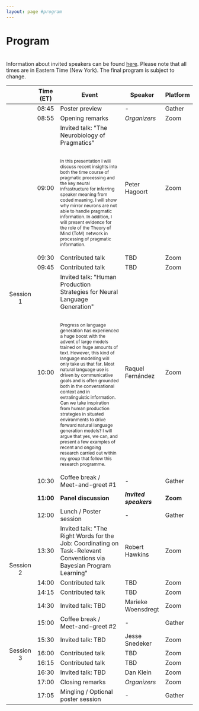 ```yaml
---
layout: page #program
---
```


# Program

<br>
Information about invited speakers can be found <a href="{{ site.baseurl }}/speakers">here</a>. 
Please note that all times are in Eastern Time (New York). The final program is subject to change.

<table class="styled-table">
    <thead>
        <tr>
            <th></th>
            <th>Time (ET)</th>
            <th>Event</th>
            <th>Speaker</th>
            <th>Platform</th>
        </tr>
    </thead>
    <tbody>
        <tr class="mingle-row">
            <td></td>
            <td>08:45</td>
            <td>Poster preview</td>
            <td>-</td>
            <td>Gather</td>
        </tr>
        <tr>
            <td></td>
            <td>08:55</td>
            <td>Opening remarks</td>
            <td><em>Organizers</em></td>
            <td>Zoom</td>
        </tr>
        <tr class="session-row">
            <td style="text-align:center;" rowspan=5>Session 1</td>
        </tr>
        <tr>
            <td>09:00</td>
            <td>
            Invited talk: "The Neurobiology of Pragmatics"
            <br><br><p style="font-size:0.75rem;">In this presentation I will discuss recent insights into both the time course of pragmatic processing and the key neural infrastructure for inferring speaker meaning from coded meaning. I will show why mirror neurons are not able to handle pragmatic information. In addition, I will present evidence for the role of the Theory of Mind (ToM) network in processing of pragmatic information.</p>
            </td>
            <td>Peter Hagoort</td>
            <td>Zoom</td>
        </tr>
        <tr>
            <td>09:30</td>
            <td>Contributed talk</td>
            <td>TBD</td>
            <td>Zoom</td>
        </tr>
        <tr>
            <td>09:45</td>
            <td>Contributed talk</td>
            <td>TBD</td>
            <td>Zoom</td>
        </tr>
        <tr>
            <td>10:00</td>
            <td>
            Invited talk: "Human Production Strategies for Neural Language Generation"
            <br><br><p style="font-size:0.75rem;">Progress on language generation has experienced a huge boost with the advent of large models trained on huge amounts of text. However, this kind of language modelling will only take us that far. Most natural language use is driven by communicative goals and is often grounded both in the conversational context and in extralinguistic information. Can we take inspiration from human production strategies in situated environments to drive forward natural language generation models? I will argue that yes, we can, and present a few examples of recent and ongoing research carried out within my group that follow this research programme.</p>
            </td>
            <td>Raquel Fernández</td>
            <td>Zoom</td>
        </tr>
        <tr class="mingle-row">
            <td></td>
            <td>10:30</td>
            <td>Coffee break / Meet-and-greet #1</td>
            <td>-</td>
            <td>Gather</td>
        </tr>
        <tr style="font-weight:bold;">
            <td></td>
            <td>11:00</td>
            <td>Panel discussion</td>
            <td><em>Invited speakers</em></td>
            <td>Zoom</td>
        </tr>
         <tr class="mingle-row">
            <td></td>
            <td>12:00</td>
            <td>Lunch / Poster session</td>
            <td>-</td>
            <td>Gather</td>
        </tr>
        <tr class="session-row">
            <td style="text-align:center;" rowspan=5>Session 2</td>
        </tr>
        <tr>
            <td>13:30</td>
            <td>
            Invited talk: "The Right Words for the Job: Coordinating on Task-Relevant Conventions via Bayesian Program Learning"
            </td>
            <td>Robert Hawkins</td>
            <td>Zoom</td>
        </tr>
        <tr>
            <td>14:00</td>
            <td>Contributed talk</td>
            <td>TBD</td>
            <td>Zoom</td>
        </tr>
        <tr>
            <td>14:15</td>
            <td>Contributed talk</td>
            <td>TBD</td>
            <td>Zoom</td>
        </tr>
        <tr>
            <td>14:30</td>
            <td>
            Invited talk: TBD
            </td>
            <td>Marieke Woensdregt</td>
            <td>Zoom</td>
        </tr>
        <tr class="mingle-row">
            <td></td>
            <td>15:00</td>
            <td>Coffee break / Meet-and-greet #2</td>
            <td>-</td>
            <td>Gather</td>
        </tr>
        <tr class="session-row">
            <td style="text-align:center;" rowspan=5>Session 3</td>
        </tr>
        <tr>
            <td>15:30</td>
            <td>
            Invited talk: TBD
            </td>
            <td>Jesse Snedeker</td>
            <td>Zoom</td>
        </tr>
        <tr>
            <td>16:00</td>
            <td>Contributed talk</td>
            <td>TBD</td>
            <td>Zoom</td>
        </tr>
        <tr>
            <td>16:15</td>
            <td>Contributed talk</td>
            <td>TBD</td>
            <td>Zoom</td>
        </tr>
        <tr>
            <td>16:30</td>
            <td>
            Invited talk: TBD
            </td>
            <td>Dan Klein</td>
            <td>Zoom</td>
        </tr>
        <tr>
            <td></td>
            <td>17:00</td>
            <td>Closing remarks</td>
            <td><em>Organizers</em></td>
            <td>Zoom</td>
        </tr>
        <tr class="mingle-row">
            <td></td>
            <td>17:05</td>
            <td>Mingling / Optional poster session</td>
            <td>-</td>
            <td>Gather</td>
        </tr>
    </tbody>
</table>
